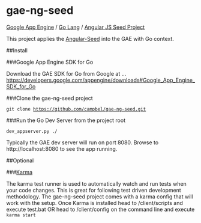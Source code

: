 gae-ng-seed
===========

<a href="https://developers.google.com/appengine/">Google App Engine</a> / <a href="http://golang.org/">Go Lang</a> / <a href="http://angularjs.org/">Angular JS Seed Project</a>

This project applies the <a href="https://github.com/angular/angular-seed">Angular-Seed</a> into the GAE with Go context.

##Install

###Google App Engine SDK for Go 

Download the GAE SDK for Go from Google at ...
https://developers.google.com/appengine/downloads#Google_App_Engine_SDK_for_Go

###Clone the gae-ng-seed project 

<code>git clone https://github.com/campbel/gae-ng-seed.git</code>

###Run the Go Dev Server from the project root 

<code>dev_appserver.py ./</code>

Typically the GAE dev server will run on port 8080. Browse to http://localhost:8080 to see the app running.

##Optional

###<a href="http://karma-runner.github.io/0.8/index.html">Karma</a>

The karma test runner is used to automatically watch and run tests when your code changes. This is great for following test driven development methodology. The gae-ng-seed project comes with a karma config that will work with the setup. Once Karma is installed head to /client/scripts and execute test.bat OR head to /client/config on the command line and execute <code>karma start</code>
